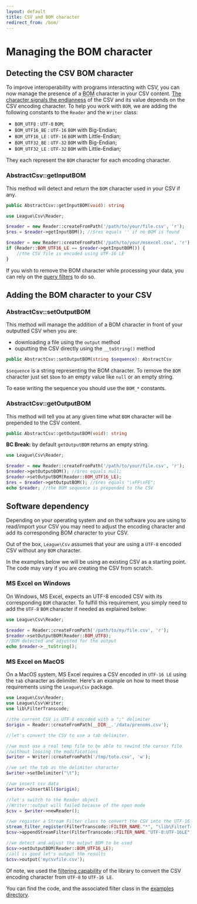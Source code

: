 ```yaml
---
layout: default
title: CSV and BOM character
redirect_from: /bom/
---
```


# Managing the BOM character

## Detecting the CSV BOM character

To improve interoperability with programs interacting with CSV, you can now manage the presence of a <abbr title="Byte Order Mark">BOM</abbr> character in your CSV content. <a href="http://en.wikipedia.org/wiki/Endianness" target="_blank">The character signals the endianness</a> of the CSV and its value depends on the CSV encoding character. To help you work with `BOM`, we are adding the following constants to the `Reader` and the `Writer` class:

- `BOM_UTF8` : `UTF-8` `BOM`;
- `BOM_UTF16_BE` : `UTF-16` `BOM` with Big-Endian;
- `BOM_UTF16_LE` : `UTF-16` `BOM` with Little-Endian;
- `BOM_UTF32_BE` : `UTF-32` `BOM` with Big-Endian;
- `BOM_UTF32_LE` : `UTF-32` `BOM` with Little-Endian;

They each represent the `BOM` character for each encoding character.

### AbstractCsv::getInputBOM

This method will detect and return the `BOM` character used in your CSV if any.

```php
public AbstractCsv::getInputBOM(void): string
```

```php
use League\Csv\Reader;

$reader = new Reader::createFromPath('/path/to/your/file.csv', 'r');
$res = $reader->getInputBOM(); //$res equals '' if no BOM is found

$reader = new Reader::createFromPath('/path/to/your/msexcel.csv', 'r');
if (Reader::BOM_UTF16_LE == $reader->getInputBOM()) {
    //the CSV file is encoded using UTF-16 LE
}
```

If you wish to remove the BOM character while processing your data, you can rely on the [query filters](/8.0/query-filtering/#stripbomstatus) to do so.

## Adding the BOM character to your CSV

### AbstractCsv::setOutputBOM

This method will manage the addition of a BOM character in front of your outputted CSV when you are:

- downloading a file using the `output` method
- ouputting the CSV directly using the `__toString()` method

```php
public AbstractCsv::setOutputBOM(string $sequence): AbstractCsv
```

`$sequence` is a string representing the BOM character. To remove the `BOM` character just set `$bom` to an empty value like `null` or an empty string.

<p class="message-info">To ease writing the sequence you should use the <code>BOM_*</code> constants.</p>

### AbstractCsv::getOutputBOM

This method will tell you at any given time what `BOM` character will be prepended to the CSV content.

```php
public AbstractCsv::getOutputBOM(void): string
```

<p class="message-warning"><strong>BC Break:</strong> by default <code>getOutputBOM</code> returns an empty string.</p>

```php
use League\Csv\Reader;

$reader = new Reader::createFromPath('/path/to/your/file.csv', 'r');
$reader->getOutputBOM(); //$res equals null;
$reader->setOutputBOM(Reader::BOM_UTF16_LE);
$res = $reader->getOutputBOM(); //$res equals "\xFF\xFE";
echo $reader; //the BOM sequence is prepended to the CSV
```

## Software dependency

Depending on your operating system and on the software you are using to read/import your CSV you may need to adjust the encoding character and add its corresponding BOM character to your CSV.

<p class="message-warning">Out of the box, <code>League\Csv</code> assumes that your are using a <code>UTF-8</code> encoded CSV without any <code>BOM</code> character.</p>

In the examples below we will be using an existing CSV as a starting point. The code may vary if you are creating the CSV from scratch.

### MS Excel on Windows

On Windows, MS Excel, expects an UTF-8 encoded CSV with its corresponding `BOM` character. To fulfill this requirement, you simply need to add the `UTF-8` `BOM` character if needed as explained below:

```php
use League\Csv\Reader;

$reader = Reader::createFromPath('/path/to/my/file.csv', 'r');
$reader->setOutputBOM(Reader::BOM_UTF8);
//BOM detected and adjusted for the output
echo $reader->__toString();
```

### MS Excel on MacOS

On a MacOS system, MS Excel requires a CSV encoded in `UTF-16 LE` using the `tab` character as delimiter. Here's an example on how to meet those requirements using the `League\Csv` package.

```php
use League\Csv\Reader;
use League\Csv\Writer;
use lib\FilterTranscode;

//the current CSV is UTF-8 encoded with a ";" delimiter
$origin = Reader::createFromPath(__DIR__.'/data/prenoms.csv');

//let's convert the CSV to use a tab delimiter.

//we must use a real temp file to be able to rewind the cursor file
//without loosing the modifications
$writer = Writer::createFromPath('/tmp/toto.csv', 'w');

//we set the tab as the delimiter character
$writer->setDelimiter("\t");

//we insert csv data
$writer->insertAll($origin);

//let's switch to the Reader object
//Writer::output will failed because of the open mode
$csv = $writer->newReader();

//we register a Stream Filter class to convert the CSV into the UTF-16 LE
stream_filter_register(FilterTranscode::FILTER_NAME."*", "\lib\FilterTranscode");
$csv->appendStreamFilter(FilterTranscode::FILTER_NAME."UTF-8:UTF-16LE");

//we detect and adjust the output BOM to be used
$csv->setOutputBOM(Reader::BOM_UTF16_LE);
//all is good let's output the results
$csv->output('mycsvfile.csv');
```

Of note, we used the [filtering capability](/8.0/filtering) of the library to convert the CSV encoding character from `UTF-8` to `UTF-16 LE`.

You can find the code, and the associated filter class in the [examples directory](https://github.com/thephpleague/csv/tree/8.2.3/examples).
